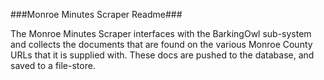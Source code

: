###Monroe Minutes Scraper Readme###

The Monroe Minutes Scraper interfaces with the BarkingOwl sub-system and collects the documents that are found on the various Monroe County URLs that it is supplied with.  These docs are pushed to the database, and saved to a file-store.

